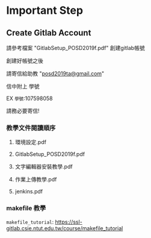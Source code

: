 # Important Step
## Create Gitlab Account
請參考檔案 "GitlabSetup_POSD2019f.pdf" 
創建gitlab帳號

創建好帳號之後

請寄信給助教
 "posd2019ta@gmail.com"
 
信中附上 學號 

EX `學號`:107598058  

請務必要寄信!

### 教學文件閱讀順序

1. 環境設定.pdf

2. GitlabSetup_POSD2019f.pdf 

3. 文字編輯器安裝教學.pdf 

4. 作業上傳教學.pdf 

5. jenkins.pdf

### makefile 教學 ###
`makefile_tutorial`: https://ssl-gitlab.csie.ntut.edu.tw/course/makefile_tutorial